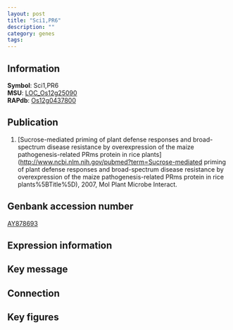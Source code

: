 ```yaml
---
layout: post
title: "Sci1,PR6"
description: ""
category: genes
tags: 
---
```


## Information
__Symbol__: Sci1,PR6  
__MSU__: [LOC_Os12g25090](http://rice.plantbiology.msu.edu/cgi-bin/ORF_infopage.cgi?orf=LOC_Os12g25090)  
__RAPdb__: [Os12g0437800](http://rapdb.dna.affrc.go.jp/viewer/gbrowse_details/irgsp1?name=Os12g0437800)  

## Publication
1. [Sucrose-mediated priming of plant defense responses and broad-spectrum disease resistance by overexpression of the maize pathogenesis-related PRms protein in rice plants](http://www.ncbi.nlm.nih.gov/pubmed?term=Sucrose-mediated priming of plant defense responses and broad-spectrum disease resistance by overexpression of the maize pathogenesis-related PRms protein in rice plants%5BTitle%5D), 2007, Mol Plant Microbe Interact.

## Genbank accession number
[AY878693](http://www.ncbi.nlm.nih.gov/nuccore/AY878693)  

## Expression information

## Key message

## Connection

## Key figures


